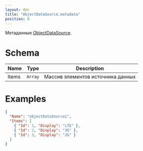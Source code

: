 ```yaml
---
layout: doc
title: "ObjectDataSource.metadata"
position: 0
---
```


Метаданные [ObjectDataSource](../).

# Schema

|Name|Type|Description|
|----|----|-----------|
|Items|`Array`|Массив элементов источника данных|

# Examples

```json
{
  "Name": "objectDataSource1",
  "Items": [
    { "Id": 1, "Display": "LTE" },
    { "Id": 2, "Display": "3G" },
    { "Id": 3, "Display": "2G" }
  ]
}
```
